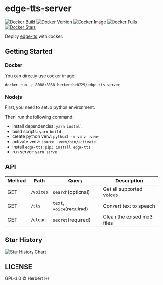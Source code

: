 # edge-tts-server

[![Docker Build](https://img.shields.io/docker/automated/herberthe0229/edge-tts-server?style=flat-square)](https://hub.docker.com/r/herberthe0229/edge-tts-server)
[![Docker Version](https://img.shields.io/docker/v/herberthe0229/edge-tts-server/latest?style=flat-square)](https://hub.docker.com/r/herberthe0229/edge-tts-server)
[![Docker Image](https://img.shields.io/docker/image-size/herberthe0229/edge-tts-server/latest?style=flat-square)](https://hub.docker.com/r/herberthe0229/edge-tts-server)
[![Docker Pulls](https://img.shields.io/docker/pulls/herberthe0229/edge-tts-server?style=flat-square)](https://hub.docker.com/r/herberthe0229/edge-tts-server)
[![Docker Stars](https://img.shields.io/docker/stars/herberthe0229/edge-tts-server?style=flat-square)](https://hub.docker.com/r/herberthe0229/edge-tts-server)

Deploy [edge-tts](https://github.com/rany2/edge-tts) with docker.

## Getting Started

### Docker

You can directly use docker image:

```shell
docker run -p 8088:8088 herberthe0229/edge-tts-server
```

### Nodejs

First, you need to setup python environment.

Then, run the following command:

- install dependencies: `yarn install`
- build scripts: `yarn build`
- create python venv: `python3 -m venv .venv`
- activate venv: `source .venv/bin/activate`
- install `edge-tts`: `pip3 install edge-tts`
- run server: `yarn serve`

## API

| Method | Path      | Query                     | Description                |
| ------ | --------- | ------------------------- | -------------------------- |
| GET    | `/voices` | `search`(optional)        | Get all supported voices   |
| GET    | `/tts`     | `text`, `voice`(required) | Convert text to speech     |
| GET    | `/clean`  | `secret`(required)        | Clean the exised mp3 files |

## Star History

[![Star History Chart](https://api.star-history.com/svg?repos=HerbertHe/edge-tts-server&type=Date)](https://star-history.com/#HerbertHe/edge-tts-server&Date)

## LICENSE

GPL-3.0 &copy; Herbert He
